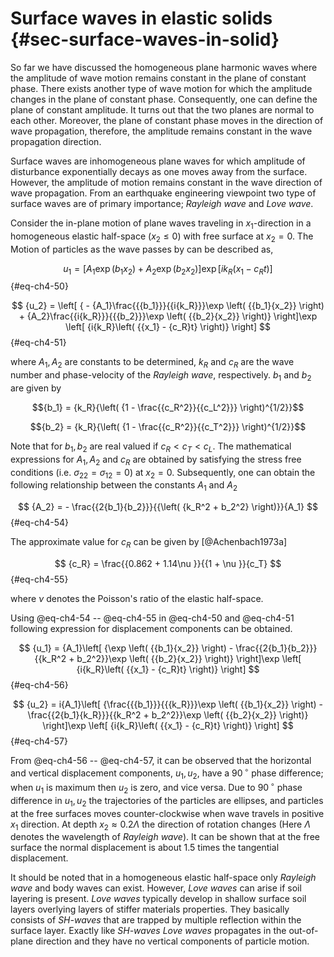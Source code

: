 # Surface waves in elastic solids {#sec-surface-waves-in-solid}

So far we have discussed the homogeneous plane harmonic waves where the amplitude of wave motion remains constant in the plane of constant phase. There exists another type of wave motion for which the amplitude changes in the plane of constant phase. Consequently, one can define the plane of constant amplitude. It turns out that the two planes are normal to each other. Moreover, the plane of constant phase moves in the direction of wave propagation, therefore, the amplitude remains constant in the wave propagation direction.

Surface waves are inhomogeneous plane waves for which amplitude of disturbance exponentially decays as one moves away from the surface. However, the amplitude of motion remains constant in the wave direction of wave propagation. From an earthquake engineering viewpoint two type of surface waves are of primary importance; *Rayleigh wave* and *Love wave*.

Consider the in-plane motion of plane waves traveling in $x_1$-direction in a homogeneous elastic half-space ($x_{2} \le 0$) with free surface at $x_2 = 0$. The Motion of particles as the wave passes by can be described as,

$$
{u_1} = \left[ {{A_1}\exp \left( {{b_1}{x_2}} \right) + {A_2}\exp \left( {{b_2}{x_2}} \right)} \right]\exp \left[ {i{k_R}\left( {{x_1} - {c_R}t} \right)} \right]
$$ {#eq-ch4-50}

$$
{u_2} = \left[ { - {A_1}\frac{{{b_1}}}{{i{k_R}}}\exp \left( {{b_1}{x_2}} \right) + {A_2}\frac{{i{k_R}}}{{{b_2}}}\exp \left( {{b_2}{x_2}} \right)} \right]\exp \left[ {i{k_R}\left( {{x_1} - {c_R}t} \right)} \right]
$$ {#eq-ch4-51}

where $A_{1},A_{2}$ are constants to be determined, $k_{R}$ and $c_R$ are the wave number and phase-velocity of the *Rayleigh wave*, respectively. $b_{1}$ and $b_{2}$ are given by

$${b_1} = {k_R}{\left( {1 - \frac{{c_R^2}}{{c_L^2}}} \right)^{1/2}}$$

$${b_2} = {k_R}{\left( {1 - \frac{{c_R^2}}{{c_T^2}}} \right)^{1/2}}$$

Note that for $b_{1}, b_{2}$ are real valued if $c_{R}<c_{T}<c_{L}$. The mathematical expressions for $A_{1}, A_{2}$ and $c_{R}$ are obtained by satisfying the stress free conditions (i.e. $\sigma_{22}=\sigma_{12}=0$) at $x_2=0$. Subsequently, one can obtain the following relationship between the constants $A_{1}$ and $A_{2}$

$$
{A_2} =  - \frac{{2{b_1}{b_2}}}{{\left( {k_R^2 + b_2^2} \right)}}{A_1}
$$ {#eq-ch4-54}

The approximate value for $c_R$ can be given by [@Achenbach1973a]

$$
{c_R} = \frac{{0.862 + 1.14\nu }}{{1 + \nu }}{c_T}
$$ {#eq-ch4-55}

where $\nu$ denotes the Poisson's ratio of the elastic half-space.

Using @eq-ch4-54 -- @eq-ch4-55 in @eq-ch4-50 and @eq-ch4-51 following expression for displacement components can be obtained.

$$
{u_1} = {A_1}\left[ {\exp \left( {{b_1}{x_2}} \right) - \frac{{2{b_1}{b_2}}}{{k_R^2 + b_2^2}}\exp \left( {{b_2}{x_2}} \right)} \right]\exp \left[ {i{k_R}\left( {{x_1} - {c_R}t} \right)} \right]
$$ {#eq-ch4-56}

$$
{u_2} = i{A_1}\left[ {\frac{{{b_1}}}{{{k_R}}}\exp \left( {{b_1}{x_2}} \right) - \frac{{2{b_1}{k_R}}}{{k_R^2 + b_2^2}}\exp \left( {{b_2}{x_2}} \right)} \right]\exp \left[ {i{k_R}\left( {{x_1} - {c_R}t} \right)} \right]
$$ {#eq-ch4-57}

From @eq-ch4-56 -- @eq-ch4-57, it can be observed that the horizontal and vertical displacement components, $u_{1}, u_{2}$, have a $90\,^{\circ}$ phase difference; when $u_1$ is maximum then $u_2$ is zero, and vice versa. Due to $90\,^{\circ}$ phase difference in $u_{1}, u_{2}$ the trajectories of the particles are ellipses, and particles at the free surfaces moves counter-clockwise when wave travels in positive $x_1$ direction. At depth $x_{2}\approx 0.2 \Lambda$ the direction of rotation changes (Here $\Lambda$ denotes the wavelength of *Rayleigh wave*). It can be shown that at the free surface the normal displacement is about 1.5 times the tangential displacement.

It should be noted that in a homogeneous elastic half-space only *Rayleigh wave* and body waves can exist. However, *Love waves* can arise if soil layering is present. *Love waves* typically develop in shallow surface soil layers overlying layers of stiffer materials properties. They basically consists of *SH-waves* that are trapped by multiple reflection within the surface layer. Exactly like *SH-waves* *Love waves* propagates in the out-of-plane direction and they have no vertical components of particle motion.
